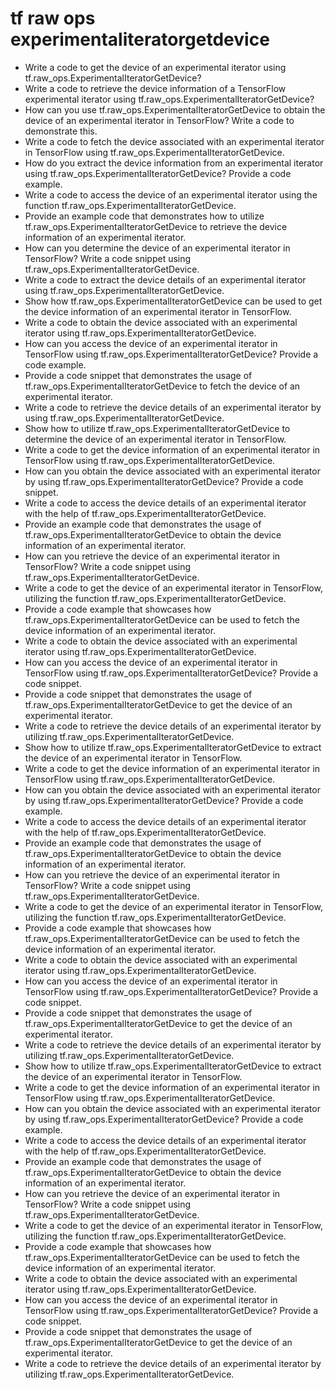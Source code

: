 # tf raw ops experimentaliteratorgetdevice

- Write a code to get the device of an experimental iterator using tf.raw_ops.ExperimentalIteratorGetDevice?
- Write a code to retrieve the device information of a TensorFlow experimental iterator using tf.raw_ops.ExperimentalIteratorGetDevice?
- How can you use tf.raw_ops.ExperimentalIteratorGetDevice to obtain the device of an experimental iterator in TensorFlow? Write a code to demonstrate this.
- Write a code to fetch the device associated with an experimental iterator in TensorFlow using tf.raw_ops.ExperimentalIteratorGetDevice.
- How do you extract the device information from an experimental iterator using tf.raw_ops.ExperimentalIteratorGetDevice? Provide a code example.
- Write a code to access the device of an experimental iterator using the function tf.raw_ops.ExperimentalIteratorGetDevice.
- Provide an example code that demonstrates how to utilize tf.raw_ops.ExperimentalIteratorGetDevice to retrieve the device information of an experimental iterator.
- How can you determine the device of an experimental iterator in TensorFlow? Write a code snippet using tf.raw_ops.ExperimentalIteratorGetDevice.
- Write a code to extract the device details of an experimental iterator using tf.raw_ops.ExperimentalIteratorGetDevice.
- Show how tf.raw_ops.ExperimentalIteratorGetDevice can be used to get the device information of an experimental iterator in TensorFlow.
- Write a code to obtain the device associated with an experimental iterator using tf.raw_ops.ExperimentalIteratorGetDevice.
- How can you access the device of an experimental iterator in TensorFlow using tf.raw_ops.ExperimentalIteratorGetDevice? Provide a code example.
- Provide a code snippet that demonstrates the usage of tf.raw_ops.ExperimentalIteratorGetDevice to fetch the device of an experimental iterator.
- Write a code to retrieve the device details of an experimental iterator by using tf.raw_ops.ExperimentalIteratorGetDevice.
- Show how to utilize tf.raw_ops.ExperimentalIteratorGetDevice to determine the device of an experimental iterator in TensorFlow.
- Write a code to get the device information of an experimental iterator in TensorFlow using tf.raw_ops.ExperimentalIteratorGetDevice.
- How can you obtain the device associated with an experimental iterator by using tf.raw_ops.ExperimentalIteratorGetDevice? Provide a code snippet.
- Write a code to access the device details of an experimental iterator with the help of tf.raw_ops.ExperimentalIteratorGetDevice.
- Provide an example code that demonstrates the usage of tf.raw_ops.ExperimentalIteratorGetDevice to obtain the device information of an experimental iterator.
- How can you retrieve the device of an experimental iterator in TensorFlow? Write a code snippet using tf.raw_ops.ExperimentalIteratorGetDevice.
- Write a code to get the device of an experimental iterator in TensorFlow, utilizing the function tf.raw_ops.ExperimentalIteratorGetDevice.
- Provide a code example that showcases how tf.raw_ops.ExperimentalIteratorGetDevice can be used to fetch the device information of an experimental iterator.
- Write a code to obtain the device associated with an experimental iterator using tf.raw_ops.ExperimentalIteratorGetDevice.
- How can you access the device of an experimental iterator in TensorFlow using tf.raw_ops.ExperimentalIteratorGetDevice? Provide a code snippet.
- Provide a code snippet that demonstrates the usage of tf.raw_ops.ExperimentalIteratorGetDevice to get the device of an experimental iterator.
- Write a code to retrieve the device details of an experimental iterator by utilizing tf.raw_ops.ExperimentalIteratorGetDevice.
- Show how to utilize tf.raw_ops.ExperimentalIteratorGetDevice to extract the device of an experimental iterator in TensorFlow.
- Write a code to get the device information of an experimental iterator in TensorFlow using tf.raw_ops.ExperimentalIteratorGetDevice.
- How can you obtain the device associated with an experimental iterator by using tf.raw_ops.ExperimentalIteratorGetDevice? Provide a code example.
- Write a code to access the device details of an experimental iterator with the help of tf.raw_ops.ExperimentalIteratorGetDevice.
- Provide an example code that demonstrates the usage of tf.raw_ops.ExperimentalIteratorGetDevice to obtain the device information of an experimental iterator.
- How can you retrieve the device of an experimental iterator in TensorFlow? Write a code snippet using tf.raw_ops.ExperimentalIteratorGetDevice.
- Write a code to get the device of an experimental iterator in TensorFlow, utilizing the function tf.raw_ops.ExperimentalIteratorGetDevice.
- Provide a code example that showcases how tf.raw_ops.ExperimentalIteratorGetDevice can be used to fetch the device information of an experimental iterator.
- Write a code to obtain the device associated with an experimental iterator using tf.raw_ops.ExperimentalIteratorGetDevice.
- How can you access the device of an experimental iterator in TensorFlow using tf.raw_ops.ExperimentalIteratorGetDevice? Provide a code snippet.
- Provide a code snippet that demonstrates the usage of tf.raw_ops.ExperimentalIteratorGetDevice to get the device of an experimental iterator.
- Write a code to retrieve the device details of an experimental iterator by utilizing tf.raw_ops.ExperimentalIteratorGetDevice.
- Show how to utilize tf.raw_ops.ExperimentalIteratorGetDevice to extract the device of an experimental iterator in TensorFlow.
- Write a code to get the device information of an experimental iterator in TensorFlow using tf.raw_ops.ExperimentalIteratorGetDevice.
- How can you obtain the device associated with an experimental iterator by using tf.raw_ops.ExperimentalIteratorGetDevice? Provide a code example.
- Write a code to access the device details of an experimental iterator with the help of tf.raw_ops.ExperimentalIteratorGetDevice.
- Provide an example code that demonstrates the usage of tf.raw_ops.ExperimentalIteratorGetDevice to obtain the device information of an experimental iterator.
- How can you retrieve the device of an experimental iterator in TensorFlow? Write a code snippet using tf.raw_ops.ExperimentalIteratorGetDevice.
- Write a code to get the device of an experimental iterator in TensorFlow, utilizing the function tf.raw_ops.ExperimentalIteratorGetDevice.
- Provide a code example that showcases how tf.raw_ops.ExperimentalIteratorGetDevice can be used to fetch the device information of an experimental iterator.
- Write a code to obtain the device associated with an experimental iterator using tf.raw_ops.ExperimentalIteratorGetDevice.
- How can you access the device of an experimental iterator in TensorFlow using tf.raw_ops.ExperimentalIteratorGetDevice? Provide a code snippet.
- Provide a code snippet that demonstrates the usage of tf.raw_ops.ExperimentalIteratorGetDevice to get the device of an experimental iterator.
- Write a code to retrieve the device details of an experimental iterator by utilizing tf.raw_ops.ExperimentalIteratorGetDevice.